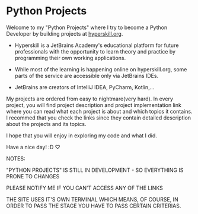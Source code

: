 # Python Projects

Welcome to my "Python Projects" where I try to become a Python Developer by building projects at [hyperskill.org](https://hyperskill.org/).

- Hyperskill is a JetBrains Academy's educational platform for future professionals with the opportunity to learn theory and practice by programming their own working applications.

- While most of the learning is happening online on hyperskill.org, some parts of the service are accessible only via JetBrains IDEs.

- JetBrains are creators of IntelliJ IDEA, PyCharm, Kotlin,...

My projects are ordered from easy to nightmare(very hard).
In every project, you will find project description and project implementation link where you can read what each project is about and which topics it contains.
I recommed that you check the links since they contain detailed description about the projects and its topics.

I hope that you will enjoy in exploring my code and what I did.

Have a nice day! :D ♡

NOTES:

"PYTHON PROJECTS" IS STILL IN DEVELOPMENT - SO EVERYTHING IS PRONE TO CHANGES

PLEASE NOTIFY ME IF YOU CAN'T ACCESS ANY OF THE LINKS

THE SITE USES IT'S OWN TERMINAL WHICH MEANS, OF COURSE, IN ORDER TO PASS THE STAGE YOU HAVE TO PASS CERTAIN CRITERIAS.
